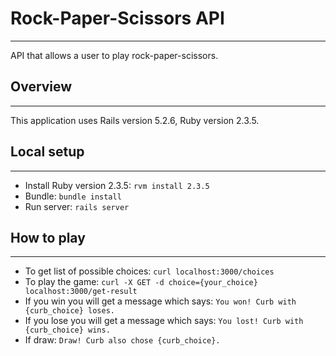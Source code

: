 # Rock-Paper-Scissors API
---
API that allows a user to play rock-paper-scissors.

## Overview
---
This application uses Rails version 5.2.6, Ruby version 2.3.5.

## Local setup
---
* Install Ruby version 2.3.5: `rvm install 2.3.5`
* Bundle: `bundle install`
* Run server: `rails server`

## How to play
---
* To get list of possible choices: `curl localhost:3000/choices`
* To play the game: `curl -X GET -d choice={your_choice} localhost:3000/get-result`
* If you win you will get a message which says: `You won! Curb with {curb_choice} loses.`
* If you lose you will get a message which says: `You lost! Curb with {curb_choice} wins.`
* If draw: `Draw! Curb also chose {curb_choice}.`
